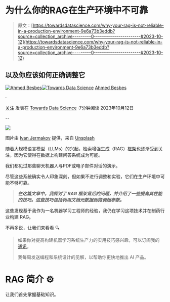 # 为什么你的RAG在生产环境中不可靠

> 原文：[https://towardsdatascience.com/why-your-rag-is-not-reliable-in-a-production-environment-9e6a73b3eddb?source=collection_archive---------0-----------------------#2023-10-12](https://towardsdatascience.com/why-your-rag-is-not-reliable-in-a-production-environment-9e6a73b3eddb?source=collection_archive---------0-----------------------#2023-10-12)

## 以及你应该如何正确调整它

[](https://ahmedbesbes.medium.com/?source=post_page-----9e6a73b3eddb--------------------------------)[![Ahmed Besbes](../Images/93804d9291439715e578f204b79c9bdd.png)](https://ahmedbesbes.medium.com/?source=post_page-----9e6a73b3eddb--------------------------------)[](https://towardsdatascience.com/?source=post_page-----9e6a73b3eddb--------------------------------)[![Towards Data Science](../Images/a6ff2676ffcc0c7aad8aaf1d79379785.png)](https://towardsdatascience.com/?source=post_page-----9e6a73b3eddb--------------------------------) [Ahmed Besbes](https://ahmedbesbes.medium.com/?source=post_page-----9e6a73b3eddb--------------------------------)

·

[关注](https://medium.com/m/signin?actionUrl=https%3A%2F%2Fmedium.com%2F_%2Fsubscribe%2Fuser%2Fadc8ea174c69&operation=register&redirect=https%3A%2F%2Ftowardsdatascience.com%2Fwhy-your-rag-is-not-reliable-in-a-production-environment-9e6a73b3eddb&user=Ahmed+Besbes&userId=adc8ea174c69&source=post_page-adc8ea174c69----9e6a73b3eddb---------------------post_header-----------) 发表在 [Towards Data Science](https://towardsdatascience.com/?source=post_page-----9e6a73b3eddb--------------------------------) ·7分钟阅读·2023年10月12日[](https://medium.com/m/signin?actionUrl=https%3A%2F%2Fmedium.com%2F_%2Fvote%2Ftowards-data-science%2F9e6a73b3eddb&operation=register&redirect=https%3A%2F%2Ftowardsdatascience.com%2Fwhy-your-rag-is-not-reliable-in-a-production-environment-9e6a73b3eddb&user=Ahmed+Besbes&userId=adc8ea174c69&source=-----9e6a73b3eddb---------------------clap_footer-----------)

--

[](https://medium.com/m/signin?actionUrl=https%3A%2F%2Fmedium.com%2F_%2Fbookmark%2Fp%2F9e6a73b3eddb&operation=register&redirect=https%3A%2F%2Ftowardsdatascience.com%2Fwhy-your-rag-is-not-reliable-in-a-production-environment-9e6a73b3eddb&source=-----9e6a73b3eddb---------------------bookmark_footer-----------)![](../Images/96beae64de9f7f71263e41a7767a45fe.png)

图片由 [Ivan Jermakov](https://unsplash.com/@ivanjermakov?utm_source=medium&utm_medium=referral) 提供，来自 [Unsplash](https://unsplash.com/?utm_source=medium&utm_medium=referral)

随着大规模语言模型（LLMs）的兴起，检索增强生成（RAG）[框架](https://arxiv.org/abs/2005.11401)也逐渐受到关注，因为它使得在数据上构建问答系统成为可能。

我们都见过那些聊天机器人与PDF或电子邮件对话的演示。

尽管这些系统确实令人印象深刻，但如果不进行调整和实验，它们在生产环境中可能不够可靠。

> ***在这篇文章中，我探讨了 RAG 框架背后的问题，并介绍了一些提高其性能的技巧。这些技巧包括利用文档元数据到微调超参数。***

这些发现基于我作为一名机器学习工程师的经验，我仍在学习这项技术并在制药行业构建 RAG。

不再多说，让我们来看看 🔍

> 如果你对提高构建机器学习系统生产力的实用技巧感兴趣，可以订阅我的 [通讯](https://thetechbuffet.substack.com/)。
> 
> 我每周发送编程和系统设计的见解，以帮助你更快地推出 AI 产品。

# RAG 简介 ⚙️

让我们首先掌握基础知识。
